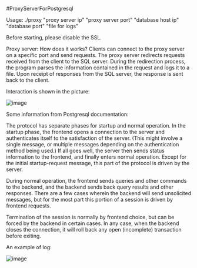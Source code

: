 #ProxyServerForPostgresql

Usage: ./proxy "proxy server ip" "proxy server port" "database host ip" "database port" "file for logs"

Before starting, please disable the SSL.

Proxy server: How does it works? 
Clients can connect to the proxy server on a specific port and send requests. The proxy server redirects requests received from the client to the SQL server. During the redirection process, the program parses the information contained in the request and logs it to a file. Upon receipt of responses from the SQL server, the response is sent back to the client.

Interaction is shown in the picture:

![image](https://user-images.githubusercontent.com/68387788/117286193-8a507c00-ae71-11eb-919c-33fa95088be7.png)


Some information from Postgresql documentation:

The protocol has separate phases for startup and normal operation. In the startup phase, the frontend opens a connection to the server and authenticates itself to the satisfaction of the server. (This might involve a single message, or multiple messages depending on the authentication method being used.) If all goes well, the server then sends status information to the frontend, and finally enters normal operation. Except for the initial startup-request message, this part of the protocol is driven by the server.

During normal operation, the frontend sends queries and other commands to the backend, and the backend sends back query results and other responses. There are a few cases wherein the backend will send unsolicited messages, but for the most part this portion of a session is driven by frontend requests.

Termination of the session is normally by frontend choice, but can be forced by the backend in certain cases. In any case, when the backend closes the connection, it will roll back any open (incomplete) transaction before exiting.

An example of log:

![image](https://user-images.githubusercontent.com/68387788/117294118-f08dcc80-ae7a-11eb-9248-6a95f4c9008c.png)



